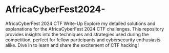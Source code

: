 # AfricaCyberFest2024-
AfricaCyberFest 2024 CTF Write-Up Explore my detailed solutions and explanations for the AfricaCyberFest 2024 CTF challenges. This repository provides insights into the techniques and strategies used during the competition, perfect for fellow participants and cybersecurity enthusiasts alike. Dive in to learn and share the excitement of CTF hacking!
